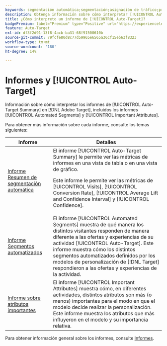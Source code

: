 ```yaml
---
keywords: segmentación automática;segmentación;asignación de tráfico;preguntas más frecuentes;faq;solución de problemas;informes;informes;informe de resumen de segmentación automática;informe de resumen;segmentos automatizados;atributos importantes
description: Obtenga información sobre cómo interpretar [!UICONTROL Auto-Target] informes de actividad en  [!DNL Target].
title: ¿Cómo interpreto un informe de [!UICONTROL Auto-Target]?
badgePremium: label="Premium" type="Positive" url="https://experienceleague.adobe.com/docs/target/using/introduction/intro.html?lang=en#premium newtab=true" tooltip="Consulte qué se incluye en Target Premium."
feature: Auto-Target
exl-id: df3f2d91-13f8-4acb-ba31-68f91500610b
source-git-commit: 79fcfe80d8c77d59965e6565a36cf15eb63f8323
workflow-type: tm+mt
source-wordcount: '180'
ht-degree: 14%

---
```


# Informes y [!UICONTROL Auto-Target]

Información sobre cómo interpretar los informes de [!UICONTROL Auto-Target Summary] en [!DNL Adobe Target], incluidos los informes [!UICONTROL Automated Segments] y [!UICONTROL Important Attributes].

Para obtener más información sobre cada informe, consulte los temas siguientes:

| Informe | Detalles |
| --- | --- |
| [Informe Resumen de segmentación automática](/help/main/c-reports/personalization-reports/auto-target-summary-report.md) | El informe [!UICONTROL Auto-Target Summary] le permite ver las métricas de informes en una vista de tabla o en una vista de gráfico.<P>Este informe le permite ver las métricas de [!UICONTROL Visits], [!UICONTROL Conversion Rate], [!UICONTROL Average Lift and Confidence Interval] y [!UICONTROL Confidence]. |
| [Informe Segmentos automatizados](/help/main/c-reports/c-personalization-insights-reports/automated-segments-report.md) | El informe [!UICONTROL Automated Segments] muestra de qué manera los distintos visitantes responden de manera diferente a las ofertas y experiencias de su actividad [!UICONTROL Auto-Target]. Este informe muestra cómo los distintos segmentos automatizados definidos por los modelos de personalización de [!DNL Target] respondieron a las ofertas y experiencias de la actividad. |
| [Informe sobre atributos importantes](/help/main/c-reports/c-personalization-insights-reports/important-attributes-report.md) | El informe [!UICONTROL Important Attributes] muestra cómo, en diferentes actividades, distintos atributos son más (o menos) importantes para el modo en que el modelo decide realizar la personalización. Este informe muestra los atributos que más influyeron en el modelo y su importancia relativa. |

Para obtener información general sobre los informes, consulte [Informes](/help/main/c-reports/reports.md).
